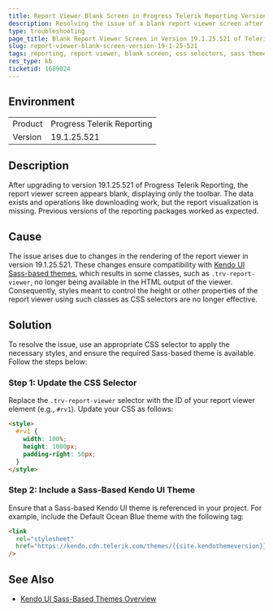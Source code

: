 ```yaml
---
title: Report Viewer Blank Screen in Progress Telerik Reporting Version 19.1.25.521
description: Resolving the issue of a blank report viewer screen after updating to version 19.1.25.521 in Progress Telerik Reporting.
type: troubleshooting
page_title: Blank Report Viewer Screen in Version 19.1.25.521 of Telerik Reporting
slug: report-viewer-blank-screen-version-19-1-25-521
tags: reporting, report viewer, blank screen, css selectors, sass themes
res_type: kb
ticketid: 1689024
---
```


## Environment

<table>
<tbody>
<tr>
<td>Product</td>
<td>Progress Telerik Reporting</td>
</tr>
<tr>
<td>Version</td>
<td>19.1.25.521</td>
</tr>
</tbody>
</table>

## Description

After upgrading to version 19.1.25.521 of Progress Telerik Reporting, the report viewer screen appears blank, displaying only the toolbar. The data exists and operations like downloading work, but the report visualization is missing. Previous versions of the reporting packages worked as expected.

## Cause

The issue arises due to changes in the rendering of the report viewer in version 19.1.25.521. These changes ensure compatibility with [Kendo UI Sass-based themes](https://www.telerik.com/kendo-jquery-ui/documentation/styles-and-layout/sass-themes/overview), which results in some classes, such as `.trv-report-viewer`, no longer being available in the HTML output of the viewer. Consequently, styles meant to control the height or other properties of the report viewer using such classes as CSS selectors are no longer effective.

## Solution

To resolve the issue, use an appropriate CSS selector to apply the necessary styles, and ensure the required Sass-based theme is available. Follow the steps below:

### Step 1: Update the CSS Selector

Replace the `.trv-report-viewer` selector with the ID of your report viewer element (e.g., `#rv1`). Update your CSS as follows:

```html
<style>
  #rv1 {
    width: 100%;
    height: 1000px;
    padding-right: 50px;
  }
</style>
```

### Step 2: Include a Sass-Based Kendo UI Theme

Ensure that a Sass-based Kendo UI theme is referenced in your project. For example, include the Default Ocean Blue theme with the following tag:

```html
<link
  rel="stylesheet"
  href="https://kendo.cdn.telerik.com/themes/{{site.kendothemeversion}}/default/default-ocean-blue.css"
/>
```

## See Also

- [Kendo UI Sass-Based Themes Overview](https://www.telerik.com/kendo-jquery-ui/documentation/styles-and-layout/sass-themes/overview)

